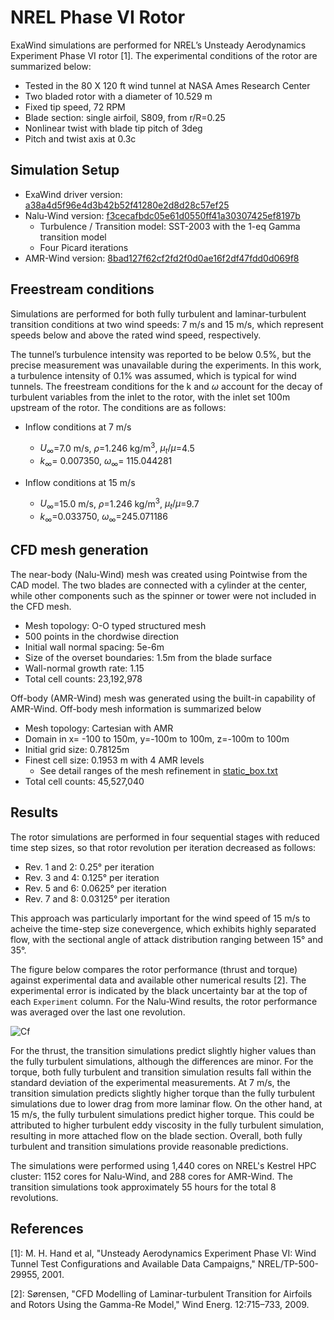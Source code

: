 <!-- This file is automatically compiled into the website. Please copy linked files into .website_src/ paths to enable website rendering -->

# NREL Phase VI Rotor
ExaWind simulations are performed for NREL’s Unsteady Aerodynamics Experiment Phase VI rotor [1]. The experimental conditions of the rotor are summarized below:

- Tested in the 80 X 120 ft wind tunnel at NASA Ames Research Center 
- Two bladed rotor with a diameter of 10.529 m 
- Fixed tip speed, 72 RPM
- Blade section: single airfoil, S809, from r/R=0.25 
- Nonlinear twist with blade tip pitch of 3deg
- Pitch and twist axis at 0.3c

## Simulation Setup

- ExaWind driver version: [a38a4d5f96e4d3b42b52f41280e2d8d28c57ef25]( https://github.com/Exawind/exawind-driver/commit/a38a4d5f96e4d3b42b52f41280e2d8d28c57ef25)
- Nalu-Wind version: [f3cecafbdc05e61d0550ff41a30307425ef8197b](https://github.com/Exawind/nalu-wind/commit/f3cecafbdc05e61d0550ff41a30307425ef8197b)
   - Turbulence / Transition model: SST-2003 with the 1-eq Gamma transition model
   - Four Picard iterations
- AMR-Wind version: [8bad127f62cf2fd2f0d0ae16f2df47fdd0d069f8]( https://github.com/Exawind/amr-wind/commit/8bad127f62cf2fd2f0d0ae16f2df47fdd0d069f8)  

## Freestream conditions
Simulations are performed for both fully turbulent and laminar-turbulent transition conditions at two wind speeds: 7 m/s and 15 m/s, which represent speeds below and above the rated wind speed, respectively.

The tunnel’s turbulence intensity was reported to be below 0.5%, but the precise measurement was unavailable during the experiments. In this work, a turbulence intensity of 0.1% was assumed, which is typical for wind tunnels. The freestream conditions for the k and $\omega$ account for the decay of turbulent variables from the inlet to the rotor, with the inlet set 100m upstream of the rotor. The conditions are as follows:

- Inflow conditions at 7 m/s
    - $U_\infty$=7.0 m/s, $\rho$=1.246 kg/m<sup>3</sup>, $\mu_t/\mu$=4.5
    - $k_\infty$= 0.007350, $\omega_\infty$= 115.044281

- Inflow conditions at 15 m/s
    - $U_\infty$=15.0 m/s, $\rho$=1.246 kg/m<sup>3</sup>, $\mu_t/\mu$=9.7
    - $k_\infty$=0.033750, $\omega_\infty$=245.071186

## CFD mesh generation
The near-body (Nalu-Wind) mesh was created using Pointwise from the CAD model. The two blades are connected with a cylinder at the center, while other components such as the spinner or tower were not included in the CFD mesh.

- Mesh topology: O-O typed structured mesh
- 500 points in the chordwise direction
- Initial wall normal spacing: 5e-6m
- Size of the overset boundaries: 1.5m from the blade surface
- Wall-normal growth rate: 1.15 
- Total cell counts: 23,192,978

Off-body (AMR-Wind) mesh was generated using the built-in capability of AMR-Wind. Off-body mesh information is summarized below 

- Mesh topology: Cartesian with AMR
- Domain in x= -100 to 150m, y=-100m to 100m, z=-100m to 100m
- Initial grid size: 0.78125m
- Finest cell size: 0.1953 m with 4 AMR levels
   - See detail ranges of the mesh refinement in [static_box.txt](RANS/u_7/input_files/static_box.txt)
- Total cell counts: 45,527,040

## Results
The rotor simulations are performed in four sequential stages with reduced time step sizes, so that rotor revolution per iteration decreased as follows:

- Rev. 1 and 2: 0.25° per iteration
- Rev. 3 and 4: 0.125° per iteration
- Rev. 5 and 6: 0.0625° per iteration
- Rev. 7 and 8: 0.03125° per iteration

This approach was particularly important for the wind speed of 15 m/s to acheive the time-step size conevergence, which exhibits highly separated flow, with the sectional angle of attack distribution ranging between 15° and 35°.

The figure below compares the rotor performance (thrust and torque) against experimental data and available other numerical results [2]. The experimental error is indicated by the black uncertainty bar at the top of each `Experiment` column. For the Nalu-Wind results, the rotor performance was averaged over the last one revolution.

![Cf](figures_and_scripts/PhaseVi.png)

For the thrust, the transition simulations predict slightly higher values than the fully turbulent simulations, although the differences are minor. For the torque, both fully turbulent and transition simulation results fall within the standard deviation of the experimental measurements. At 7 m/s, the transition simulation predicts slightly higher torque than the fully turbulent simulations due to lower drag from more laminar flow. On the other hand, at 15 m/s, the fully turbulent simulations predict higher torque. This could be attributed to higher turbulent eddy viscosity in the fully turbulent simulation, resulting in more attached flow on the blade section. Overall, both fully turbulent and transition simulations provide reasonable predictions.

The simulations were performed using 1,440 cores on NREL's Kestrel HPC cluster: 1152 cores for Nalu-Wind, and 288 cores for AMR-Wind. The transition simulations took approximately 55 hours for the total 8 revolutions. 

## References

[1]: M. H. Hand et al, "Unsteady Aerodynamics Experiment Phase VI: Wind Tunnel Test Configurations and Available Data Campaigns," NREL/TP-500-29955, 2001.

[2]: Sørensen, "CFD Modelling of Laminar-turbulent Transition for Airfoils and Rotors Using the Gamma-Re Model," Wind Energ. 12:715–733, 2009.
